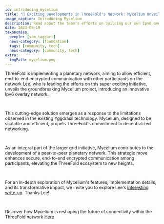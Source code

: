 ```yaml
---
id: introducing_mycelium
title: "🍄 Exciting Developments in ThreeFold's Network: Mycelium Unveiled"
image_caption: Introducing Mycelium
description: Read about the team's efforts on building our own Ipv6 overlay network.
date: 2023-09-19
taxonomies:
  people: [sam_taggart]
  news-category: [foundation]
  tags: [community, tech]
  news-category: [community, tech]
extra:
  imgPath: mycelium.png
---
```


ThreeFold is implementing a planetary network, aiming to allow efficient, end-to-end encrypted communication with other participants on the network
Lee, who is leading the efforts on this super exciting initiative, unveils the groundbreaking Mycelium project, introducing an innovative Ipv6 overlay network.

<br/>

This cutting-edge solution emerges as a response to the limitations observed in the existing Yggdrasil technology. Mycelium, designed to be scalable and efficient, propels ThreeFold's commitment to decentralized networking.

<br/>

As an integral part of the larger grid initiative, Mycelium contributes to the development of a peer-to-peer planetary network. This strategic move enhances secure, end-to-end encrypted communication among participants, elevating the ThreeFold ecosystem to new heights.

<br/>

For an in-depth exploration of Mycelium's features, implementation details, and its transformative impact, we invite you to explore Lee's [interesting write-up](https://forum.threefold.io/t/introducing-mycelium/4082). Thanks Lee! 

<br/>

Discover how Mycelium is reshaping the future of connectivity within the ThreeFold network [Here](https://manual.grid.tf/documentation/system_administrators/mycelium/mycelium_toc.html)